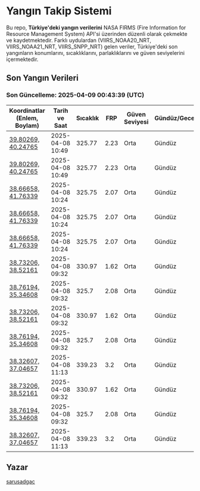 # Yangın Takip Sistemi

Bu repo, **Türkiye'deki yangın verilerini** NASA FIRMS (Fire Information for Resource Management System) API'si üzerinden düzenli olarak çekmekte ve kaydetmektedir. Farklı uydulardan (VIIRS_NOAA20_NRT, VIIRS_NOAA21_NRT, VIIRS_SNPP_NRT) gelen veriler, Türkiye'deki son yangınların konumlarını, sıcaklıklarını, parlaklıklarını ve güven seviyelerini içermektedir.

## Son Yangın Verileri
### Son Güncelleme: 2025-04-09 00:43:39 (UTC)

| Koordinatlar (Enlem, Boylam) | Tarih ve Saat | Sıcaklık | FRP | Güven Seviyesi | Gündüz/Gece |
|-----------------------------|----------------|----------|-----|----------------|-------------|
| [39.80269, 40.24765](https://www.google.com/maps?q=39.80269,40.24765) | 2025-04-08 10:49 | 325.77 | 2.23 | Orta | Gündüz |
| [39.80269, 40.24765](https://www.google.com/maps?q=39.80269,40.24765) | 2025-04-08 10:49 | 325.77 | 2.23 | Orta | Gündüz |
| [38.66658, 41.76339](https://www.google.com/maps?q=38.66658,41.76339) | 2025-04-08 10:24 | 325.75 | 2.07 | Orta | Gündüz |
| [38.66658, 41.76339](https://www.google.com/maps?q=38.66658,41.76339) | 2025-04-08 10:24 | 325.75 | 2.07 | Orta | Gündüz |
| [38.66658, 41.76339](https://www.google.com/maps?q=38.66658,41.76339) | 2025-04-08 10:24 | 325.75 | 2.07 | Orta | Gündüz |
| [38.73206, 38.52161](https://www.google.com/maps?q=38.73206,38.52161) | 2025-04-08 09:32 | 330.97 | 1.62 | Orta | Gündüz |
| [38.76194, 35.34608](https://www.google.com/maps?q=38.76194,35.34608) | 2025-04-08 09:32 | 325.7 | 2.08 | Orta | Gündüz |
| [38.73206, 38.52161](https://www.google.com/maps?q=38.73206,38.52161) | 2025-04-08 09:32 | 330.97 | 1.62 | Orta | Gündüz |
| [38.76194, 35.34608](https://www.google.com/maps?q=38.76194,35.34608) | 2025-04-08 09:32 | 325.7 | 2.08 | Orta | Gündüz |
| [38.32607, 37.04657](https://www.google.com/maps?q=38.32607,37.04657) | 2025-04-08 11:13 | 339.23 | 3.2 | Orta | Gündüz |
| [38.73206, 38.52161](https://www.google.com/maps?q=38.73206,38.52161) | 2025-04-08 09:32 | 330.97 | 1.62 | Orta | Gündüz |
| [38.76194, 35.34608](https://www.google.com/maps?q=38.76194,35.34608) | 2025-04-08 09:32 | 325.7 | 2.08 | Orta | Gündüz |
| [38.32607, 37.04657](https://www.google.com/maps?q=38.32607,37.04657) | 2025-04-08 11:13 | 339.23 | 3.2 | Orta | Gündüz |

## Yazar

[sarusadgac](https://x.com/sarusadgac)
